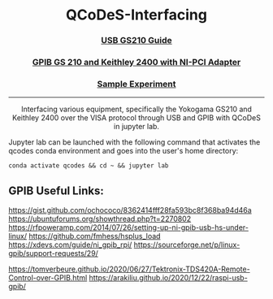 <h1 align="center">
  QCoDeS-Interfacing
</h1>

<h3 align="center">
  <a href="/GS210_USB/install.md">USB GS210 Guide</a>
</h3>

<h3 align="center">
  <a href="/NI_PCI_GPIB/install.md">GPIB GS 210 and Keithley 2400 with NI-PCI Adapter</a>
</h3>

<h3 align="center">
  <a href="/Resistor_Circuit.md">Sample Experiment</a>
</h3>

---

<p align="center">
  Interfacing various equipment, specifically the Yokogama GS210 and Keithley 2400 over the VISA protocol through USB and GPIB with QCoDeS in jupyter lab.
</p>

Jupyter lab can be launched with the following command that activates the qcodes conda environment and goes into the user's home directory:
```
conda activate qcodes && cd ~ && jupyter lab
```

## GPIB Useful Links:

https://gist.github.com/ochococo/8362414fff28fa593bc8f368ba94d46a
https://ubuntuforums.org/showthread.php?t=2270802
https://rfpoweramp.com/2014/07/26/setting-up-ni-gpib-usb-hs-under-linux/
https://github.com/fmhess/hsplus_load
https://xdevs.com/guide/ni_gpib_rpi/
https://sourceforge.net/p/linux-gpib/support-requests/29/

https://tomverbeure.github.io/2020/06/27/Tektronix-TDS420A-Remote-Control-over-GPIB.html
https://arakiliu.github.io/2020/12/22/raspi-usb-gpib/
